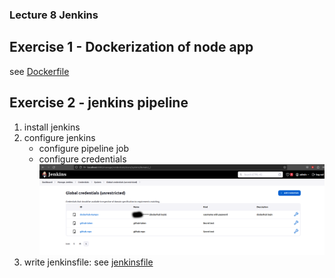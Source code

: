 ### Lecture 8 Jenkins

## Exercise 1 - Dockerization of node app
see [Dockerfile](Dockerfile)

## Exercise 2 - jenkins pipeline
1. install jenkins
2. configure jenkins
    * configure pipeline job
    * configure credentials
    ![jenkins credentials](img/jenkins_credentials.png)
3. write jenkinsfile:
see [jenkinsfile](jenkinsfile)
